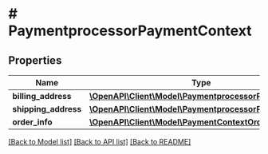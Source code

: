 # # PaymentprocessorPaymentContext


## Properties 


Name | Type | Description | Notes
------------ | ------------- | ------------- | -------------
**billing_address**| [**\OpenAPI\Client\Model\PaymentprocessorPostalAddress**](PaymentprocessorPostalAddress.md) |   | [optional]
**shipping_address**| [**\OpenAPI\Client\Model\PaymentprocessorPostalAddress**](PaymentprocessorPostalAddress.md) |   | [optional]
**order_info**| [**\OpenAPI\Client\Model\PaymentContextOrderInfo**](PaymentContextOrderInfo.md) |   | [optional]


[[Back to Model list]](../../README.md#models) [[Back to API list]](../../README.md#endpoints) [[Back to README]](../../README.md)

